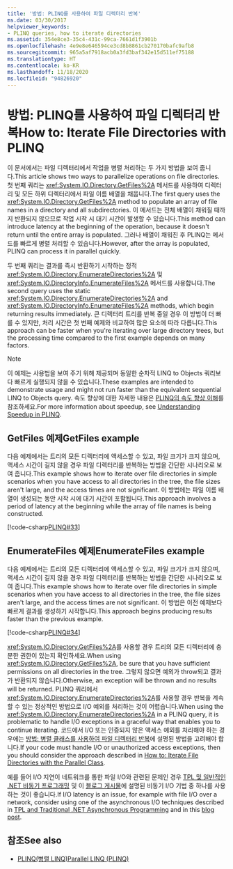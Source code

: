 ```yaml
---
title: '방법: PLINQ를 사용하여 파일 디렉터리 반복'
ms.date: 03/30/2017
helpviewer_keywords:
- PLINQ queries, how to iterate directories
ms.assetid: 354e8ce3-35c4-431c-99ca-7661d1f3901b
ms.openlocfilehash: 4e9e8e646594ce3cd8b8861cb270170bafc9afb8
ms.sourcegitcommit: 965a5af7918acb0a3fd3baf342e15d511ef75188
ms.translationtype: HT
ms.contentlocale: ko-KR
ms.lasthandoff: 11/18/2020
ms.locfileid: "94826920"
---
```

# <a name="how-to-iterate-file-directories-with-plinq"></a><span data-ttu-id="5957e-102">방법: PLINQ를 사용하여 파일 디렉터리 반복</span><span class="sxs-lookup"><span data-stu-id="5957e-102">How to: Iterate File Directories with PLINQ</span></span>

<span data-ttu-id="5957e-103">이 문서에서는 파일 디렉터리에서 작업을 병렬 처리하는 두 가지 방법을 보여 줍니다.</span><span class="sxs-lookup"><span data-stu-id="5957e-103">This article shows two ways to parallelize operations on file directories.</span></span> <span data-ttu-id="5957e-104">첫 번째 쿼리는 <xref:System.IO.Directory.GetFiles%2A> 메서드를 사용하여 디렉터리 및 모든 하위 디렉터리에서 파일 이름 배열을 채웁니다.</span><span class="sxs-lookup"><span data-stu-id="5957e-104">The first query uses the <xref:System.IO.Directory.GetFiles%2A> method to populate an array of file names in a directory and all subdirectories.</span></span> <span data-ttu-id="5957e-105">이 메서드는 전체 배열이 채워질 때까지 반환되지 않으므로 작업 시작 시 대기 시간이 발생할 수 있습니다.</span><span class="sxs-lookup"><span data-stu-id="5957e-105">This method can introduce latency at the beginning of the operation, because it doesn't return until the entire array is populated.</span></span> <span data-ttu-id="5957e-106">그러나 배열이 채워진 후 PLINQ는 메서드를 빠르게 병렬 처리할 수 있습니다.</span><span class="sxs-lookup"><span data-stu-id="5957e-106">However, after the array is populated, PLINQ can process it in parallel quickly.</span></span>  
  
<span data-ttu-id="5957e-107">두 번째 쿼리는 결과를 즉시 반환하기 시작하는 정적 <xref:System.IO.Directory.EnumerateDirectories%2A> 및 <xref:System.IO.DirectoryInfo.EnumerateFiles%2A> 메서드를 사용합니다.</span><span class="sxs-lookup"><span data-stu-id="5957e-107">The second query uses the static <xref:System.IO.Directory.EnumerateDirectories%2A> and <xref:System.IO.DirectoryInfo.EnumerateFiles%2A> methods, which begin returning results immediately.</span></span> <span data-ttu-id="5957e-108">큰 디렉터리 트리를 반복 중일 경우 이 방법이 더 빠를 수 있지만, 처리 시간은 첫 번째 예제와 비교하여 많은 요소에 따라 다릅니다.</span><span class="sxs-lookup"><span data-stu-id="5957e-108">This approach can be faster when you're iterating over large directory trees, but the processing time compared to the first example depends on many factors.</span></span>  
  
> [!NOTE]
> <span data-ttu-id="5957e-109">이 예제는 사용법을 보여 주기 위해 제공되며 동일한 순차적 LINQ to Objects 쿼리보다 빠르게 실행되지 않을 수 있습니다.</span><span class="sxs-lookup"><span data-stu-id="5957e-109">These examples are intended to demonstrate usage and might not run faster than the equivalent sequential LINQ to Objects query.</span></span> <span data-ttu-id="5957e-110">속도 향상에 대한 자세한 내용은 [PLINQ의 속도 향상 이해](understanding-speedup-in-plinq.md)를 참조하세요.</span><span class="sxs-lookup"><span data-stu-id="5957e-110">For more information about speedup, see [Understanding Speedup in PLINQ](understanding-speedup-in-plinq.md).</span></span>  
  
## <a name="getfiles-example"></a><span data-ttu-id="5957e-111">GetFiles 예제</span><span class="sxs-lookup"><span data-stu-id="5957e-111">GetFiles example</span></span>

 <span data-ttu-id="5957e-112">다음 예제에서는 트리의 모든 디렉터리에 액세스할 수 있고, 파일 크기가 크지 않으며, 액세스 시간이 길지 않을 경우 파일 디렉터리를 반복하는 방법을 간단한 시나리오로 보여 줍니다.</span><span class="sxs-lookup"><span data-stu-id="5957e-112">This example shows how to iterate over file directories in simple scenarios when you have access to all directories in the tree, the file sizes aren't large, and the access times are not significant.</span></span> <span data-ttu-id="5957e-113">이 방법에는 파일 이름 배열이 생성되는 동안 시작 시에 대기 시간이 포함됩니다.</span><span class="sxs-lookup"><span data-stu-id="5957e-113">This approach involves a period of latency at the beginning while the array of file names is being constructed.</span></span>  
  
 [!code-csharp[PLINQ#33](../../../samples/snippets/csharp/VS_Snippets_Misc/plinq/cs/plinqfileiteration.cs#33)]  
  
## <a name="enumeratefiles-example"></a><span data-ttu-id="5957e-114">EnumerateFiles 예제</span><span class="sxs-lookup"><span data-stu-id="5957e-114">EnumerateFiles example</span></span>

 <span data-ttu-id="5957e-115">다음 예제에서는 트리의 모든 디렉터리에 액세스할 수 있고, 파일 크기가 크지 않으며, 액세스 시간이 길지 않을 경우 파일 디렉터리를 반복하는 방법을 간단한 시나리오로 보여 줍니다.</span><span class="sxs-lookup"><span data-stu-id="5957e-115">This example shows how to iterate over file directories in simple scenarios when you have access to all directories in the tree, the file sizes aren't large, and the access times are not significant.</span></span> <span data-ttu-id="5957e-116">이 방법은 이전 예제보다 빠르게 결과를 생성하기 시작합니다.</span><span class="sxs-lookup"><span data-stu-id="5957e-116">This approach begins producing results faster than the previous example.</span></span>  
  
 [!code-csharp[PLINQ#34](../../../samples/snippets/csharp/VS_Snippets_Misc/plinq/cs/plinqfileiteration.cs#34)]  
  
 <span data-ttu-id="5957e-117"><xref:System.IO.Directory.GetFiles%2A>를 사용할 경우 트리의 모든 디렉터리에 충분한 권한이 있는지 확인하세요.</span><span class="sxs-lookup"><span data-stu-id="5957e-117">When using <xref:System.IO.Directory.GetFiles%2A>, be sure that you have sufficient permissions on all directories in the tree.</span></span> <span data-ttu-id="5957e-118">그렇지 않으면 예외가 throw되고 결과가 반환되지 않습니다.</span><span class="sxs-lookup"><span data-stu-id="5957e-118">Otherwise, an exception will be thrown and no results will be returned.</span></span> <span data-ttu-id="5957e-119">PLINQ 쿼리에서 <xref:System.IO.Directory.EnumerateDirectories%2A>를 사용할 경우 반복을 계속할 수 있는 정상적인 방법으로 I/O 예외를 처리하는 것이 어렵습니다.</span><span class="sxs-lookup"><span data-stu-id="5957e-119">When using the <xref:System.IO.Directory.EnumerateDirectories%2A> in a PLINQ query, it is problematic to handle I/O exceptions in a graceful way that enables you to continue iterating.</span></span> <span data-ttu-id="5957e-120">코드에서 I/O 또는 인증되지 않은 액세스 예외를 처리해야 하는 경우에는 [방법: 병렬 클래스를 사용하여 파일 디렉터리 반복](how-to-iterate-file-directories-with-the-parallel-class.md)에 설명된 방법을 고려해야 합니다.</span><span class="sxs-lookup"><span data-stu-id="5957e-120">If your code must handle I/O or unauthorized access exceptions, then you should consider the approach described in [How to: Iterate File Directories with the Parallel Class](how-to-iterate-file-directories-with-the-parallel-class.md).</span></span>  
  
 <span data-ttu-id="5957e-121">예를 들어 I/O 지연이 네트워크를 통한 파일 I/O와 관련된 문제인 경우 [TPL 및 일반적인 .NET 비동기 프로그래밍](tpl-and-traditional-async-programming.md) 및 이 [블로그 게시물](https://devblogs.microsoft.com/pfxteam/parallel-extensions-and-io/)에 설명된 비동기 I/O 기법 중 하나를 사용하는 것이 좋습니다.</span><span class="sxs-lookup"><span data-stu-id="5957e-121">If I/O latency is an issue, for example with file I/O over a network, consider using one of the asynchronous I/O techniques described in [TPL and Traditional .NET Asynchronous Programming](tpl-and-traditional-async-programming.md) and in this [blog post](https://devblogs.microsoft.com/pfxteam/parallel-extensions-and-io/).</span></span>  
  
## <a name="see-also"></a><span data-ttu-id="5957e-122">참조</span><span class="sxs-lookup"><span data-stu-id="5957e-122">See also</span></span>

- [<span data-ttu-id="5957e-123">PLINQ(병렬 LINQ)</span><span class="sxs-lookup"><span data-stu-id="5957e-123">Parallel LINQ (PLINQ)</span></span>](introduction-to-plinq.md)
